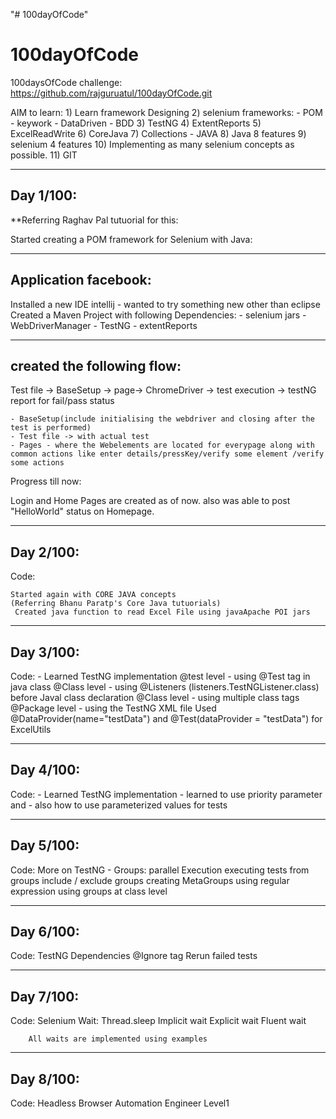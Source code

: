 "# 100dayOfCode" 
# 100dayOfCode

100daysOfCode challenge:
https://github.com/rajguruatul/100dayOfCode.git

AIM to learn:
	1) Learn framework Designing
	2) selenium frameworks:
		- POM
		- keywork
		- DataDriven
		- BDD
	3) TestNG
	4) ExtentReports
	5) ExcelReadWrite
	6) CoreJava
	7) Collections - JAVA
	8) Java 8 features
	9) selenium 4 features
	10) Implementing as many selenium concepts as possible.
	11) GIT



------------------------------
Day 1/100:
------------------------------

**Referring Raghav Pal tutuorial for this:

Started creating a POM framework for Selenium with Java:	

-----------
Application facebook:
----------
Installed a new IDE intellij  - wanted to try something new other than eclipse
Created a Maven Project with following Dependencies:
	- selenium jars
	- WebDriverManager
	- TestNG
	- extentReports

------------------------------
created the following flow:
------------------------------

Test file -> BaseSetup -> page-> ChromeDriver -> test execution -> testNG report for fail/pass status

	- BaseSetup(include initialising the webdriver and closing after the test is performed)
	- Test file -> with actual test
	- Pages - where the Webelements are located for everypage along with common actions like enter details/pressKey/verify some element /verify some actions
	
Progress till now:	
	
Login and Home Pages are created as of now.
also was able to post "HelloWorld" status on Homepage.


	
----------------
Day 2/100:
----------------
Code:
	
	Started again with CORE JAVA concepts
	(Referring Bhanu Paratp's Core Java tutuorials)
	 Created java function to read Excel File using javaApache POI jars
	 
----------------
Day 3/100:
----------------
Code:
	- Learned TestNG implementation 
		@test level - using @Test tag in java class
		@Class level - using @Listeners (listeners.TestNGListener.class) before Javal class declaration
		@Class level - using multiple class tags
						    <class name="listeners.TestNGDemo"></class>
							<class name="listeners.TestNGDemo1"></class>
		@Package level - using the TestNG XML file
		Used @DataProvider(name="testData") and     @Test(dataProvider = "testData") for ExcelUtils
	 
----------------
Day 4/100:
----------------
Code:
	- Learned TestNG implementation 
			- learned to use priority parameter and
			- also how to use parameterized values for tests
	 
----------------
Day 5/100:
----------------
Code:
		More on TestNG - Groups:
			parallel Execution 
			executing tests from groups
			include / exclude groups
			creating MetaGroups
			using regular expression
			using groups at class level
	 
----------------
 Day 6/100:
----------------
Code:
		TestNG Dependencies
		@Ignore tag
		Rerun failed tests
		

----------------
 Day 7/100:
----------------
Code:
	Selenium Wait:
		Thread.sleep
		Implicit wait
		Explicit wait
		Fluent wait
		
		All waits are implemented using examples

----------------
 Day 8/100:
----------------
Code:
	Headless Browser
	Automation Engineer Level1
	

	

		
		

